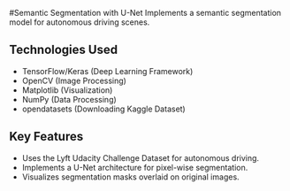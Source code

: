 #Semantic Segmentation with U-Net
Implements a semantic segmentation model for autonomous driving scenes.

## Technologies Used
- TensorFlow/Keras (Deep Learning Framework)
- OpenCV (Image Processing)
- Matplotlib (Visualization)
- NumPy (Data Processing)
- opendatasets (Downloading Kaggle Dataset)

## Key Features
- Uses the Lyft Udacity Challenge Dataset for autonomous driving.
- Implements a U-Net architecture for pixel-wise segmentation.
- Visualizes segmentation masks overlaid on original images.